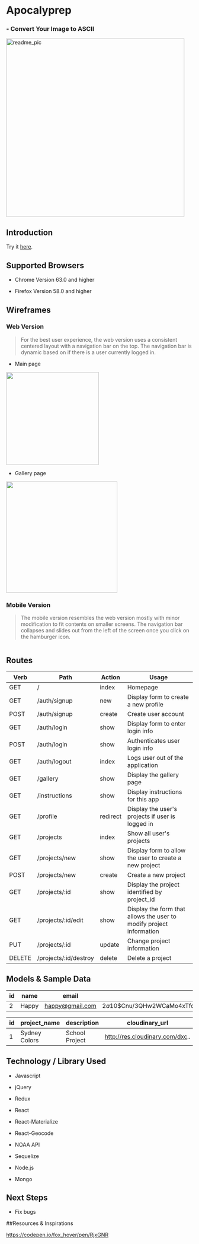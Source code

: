 # Apocalyprep
###  - Convert Your Image to ASCII
<img width="481" alt="readme_pic" src="https://user-images.githubusercontent.com/35155255/36921325-cdfbb1aa-1e18-11e8-8ffe-2c64ea469747.png">


## Introduction
 Try it [here](https://.com/).

## Supported Browsers

- Chrome Version 63.0 and higher

- Firefox Version 58.0 and higher

## Wireframes
### Web Version
>For the best user experience, the web version uses a consistent centered layout with a navigation bar on the top. The navigation bar is dynamic based on if there is a user currently logged in.

- Main page
<img src="" height="250">



- Gallery page
<img src="" width="300">

### Mobile Version
>The mobile version resembles the web version mostly with minor modification to fit contents on smaller screens. The navigation bar collapses and slides out from the left of the screen once you click on the hamburger icon.
<img src="">

## Routes
| Verb          | Path          | Action | Usage        |
| ------------- |---------------| -------|--------------|
| GET     		| /				| index  |	Homepage	|
| GET     		| /auth/signup	| new  	 |	Display form to create a new profile	|
| POST     		| /auth/signup  | create |	Create user account	|
| GET     		| /auth/login	| show   |	Display form to enter login info	|
| POST    		| /auth/login	| show   |	Authenticates user login info	|
| GET     		| /auth/logout	| index  |	Logs user out of the application	|
| GET     		| /gallery		| show   |Display the gallery page	|
| GET     		| /instructions	| show   |	Display instructions for this app	|
| GET     		| /profile		| redirect|	Display the user's projects if user is logged in	|
| GET     		| /projects		| index  |	Show all user's projects	|
| GET     		| /projects/new	| show   |	Display form to allow the user to create a new project	|
| POST    		| /projects/new	| create |	Create a new project	|
| GET     		| /projects/:id	| show   |	Display the project identified by project_id	|
| GET     		| /projects/:id/edit| show  |	Display the form that allows the user to modify project information	|
| PUT     		| /projects/:id	| update  |	Change project information	|
| DELETE     	| /projects/:id/destroy	| delete  |	Delete a project	|


## Models & Sample Data
|id| name          | email          | password |
|--|------------- |---------------| -------|
| 2| Happy    		| happy@gmail.com			| $2a$10$Cnu/3QHw2WCaMo4xTfq5K.MTL9W2N4PDlA9t/0UOrj6I3A8c9GD7a  |

|id| project_name  | description   | cloudinary_url | ascii_url     | userId        |
| -|----------- |---------------| ---------------| ------------- |---------------|
| 1| Sydney Colors | School Project| http://res.cloudinary.com/dxc.. |<span>djiendjncjd... | 2 |

## Technology / Library Used

- Javascript

- jQuery
- Redux
- React
- React-Materialize
- React-Geocode
- NOAA API
- Sequelize
- Node.js
- Mongo

## Next Steps

- Fix bugs



##Resources & Inspirations

https://codepen.io/fox_hover/pen/RjxGNR
